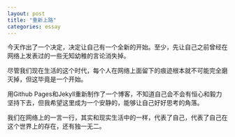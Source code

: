 ```yaml
---
layout: post
title: "重新上路"
categories: essay
---
```


今天作出了一个决定，决定让自己有一个全新的开始。至少，先让自己之前曾经在网络上发表过的一些无知幼稚的言论消失掉。

尽管我们现在生活的这个时代，每个人在网络上面留下的痕迹根本就不可能完全磨灭掉，但这毕竟是一个开始。

用Github Pages和Jekyll重新制作了一个博客，不知道自己会不会有恒心和毅力坚持下去，但我希望这里成为一个安静的，能够让自己好好思考的角落。

我们在网络上的一言一行，其实和现实生活中的一样，代表了自己，代表了自己在这个世界上的存在，还有独一无二。